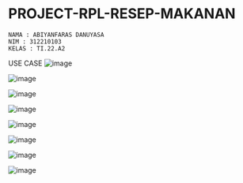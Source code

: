 # PROJECT-RPL-RESEP-MAKANAN
```
NAMA : ABIYANFARAS DANUYASA
NIM : 312210103
KELAS : TI.22.A2
```
USE CASE
![image](https://github.com/AbiyanfarasDanuyasa/PROJECT-RPL-RESEP-MAKANAN/assets/115562487/7cdb38c8-95c9-49c8-abe1-a8f603ff99b7)

![image](https://github.com/AbiyanfarasDanuyasa/PROJECT-RPL-RESEP-MAKANAN/assets/115562487/50a3791e-2038-4ac4-912b-170f2c17f5d9)

![image](https://github.com/AbiyanfarasDanuyasa/PROJECT-RPL-RESEP-MAKANAN/assets/115562487/2b718243-fb2a-408e-8445-a7380c95a585)

![image](https://github.com/AbiyanfarasDanuyasa/PROJECT-RPL-RESEP-MAKANAN/assets/115562487/122b10f8-5553-4631-b8be-dd0fa696f3de)

![image](https://github.com/AbiyanfarasDanuyasa/PROJECT-RPL-RESEP-MAKANAN/assets/115562487/c4970aba-f0bb-46a9-bc84-f6cb9d37daff)

![image](https://github.com/AbiyanfarasDanuyasa/PROJECT-RPL-RESEP-MAKANAN/assets/115562487/68150873-94ff-4cb9-acc0-f395d738cc45)

![image](https://github.com/AbiyanfarasDanuyasa/PROJECT-RPL-RESEP-MAKANAN/assets/115562487/d6295746-0bc5-4be2-8868-ffb53dac4563)

![image](https://github.com/AbiyanfarasDanuyasa/PROJECT-RPL-RESEP-MAKANAN/assets/115562487/36d8c446-d19c-42b4-aca9-1ab8746231f6)
